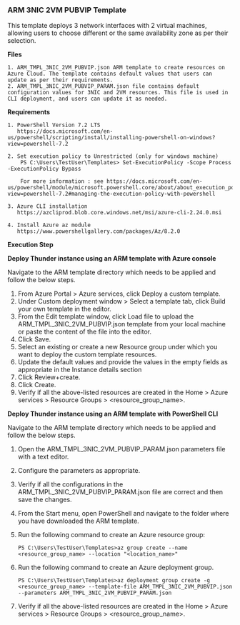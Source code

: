 ### ARM 3NIC 2VM PUBVIP Template
This template deploys 3 network interfaces with 2 virtual machines, allowing users to choose different or the same availability zone as per their selection.


**Files**

    1. ARM_TMPL_3NIC_2VM_PUBVIP.json ARM template to create resources on Azure Cloud. The template contains default values that users can update as per their requirements.
    2. ARM_TMPL_3NIC_2VM_PUBVIP_PARAM.json file contains default configuration values for 3NIC and 2VM resources. This file is used in CLI deployment, and users can update it as needed.

**Requirements**

    1. PowerShell Version 7.2 LTS
	   https://docs.microsoft.com/en-us/powershell/scripting/install/installing-powershell-on-windows?view=powershell-7.2
	    
    2. Set execution policy to Unrestricted (only for windows machine)
        PS C:\Users\TestUser\Templates> Set-ExecutionPolicy -Scope Process -ExecutionPolicy Bypass
        
        For more information : see https://docs.microsoft.com/en-us/powershell/module/microsoft.powershell.core/about/about_execution_policies?view=powershell-7.2#managing-the-execution-policy-with-powershell

    3. Azure CLI installation
	   https://azcliprod.blob.core.windows.net/msi/azure-cli-2.24.0.msi

    4. Install Azure az module
	   https://www.powershellgallery.com/packages/Az/8.2.0
	   

**Execution Step**

**Deploy Thunder instance using an ARM template with Azure console**

Navigate to the ARM template directory which needs to be applied and follow the below steps.

1. From Azure Portal > Azure services, click Deploy a custom template.
2. Under Custom deployment window > Select a template tab, click Build your own template in the editor.
3. From the Edit template window, click Load file to upload the ARM_TMPL_3NIC_2VM_PUBVIP.json template from your local machine or paste the content of the file into the editor.
4. Click Save.
5. Select an existing or create a new Resource group under which you want to deploy the custom template resources.
6. Update the default values and provide the values in the empty fields as appropriate in the Instance details section
7. Click Review+create.
8. Click Create.
9. Verify if all the above-listed resources are created in the Home > Azure services > Resource Groups > <resource_group_name>.


**Deploy Thunder instance using an ARM template with PowerShell CLI**

Navigate to the ARM template directory which needs to be applied and follow the below steps.

1. Open the ARM_TMPL_3NIC_2VM_PUBVIP_PARAM.json parameters file with a text editor.
2. Configure the parameters as appropriate.
3. Verify if all the configurations in the ARM_TMPL_3NIC_2VM_PUBVIP_PARAM.json file are correct and then save the changes.
4. From the Start menu, open PowerShell and navigate to the folder where you have downloaded the ARM template.
5. Run the following command to create an Azure resource group:

    ```PS C:\Users\TestUser\Templates>az group create --name <resource_group_name> --location "<location_name>"```

6. Run the following command to create an Azure deployment group.

    ```PS C:\Users\TestUser\Templates>az deployment group create -g <resource_group_name> --template-file ARM_TMPL_3NIC_2VM_PUBVIP.json --parameters ARM_TMPL_3NIC_2VM_PUBVIP_PARAM.json```

7. Verify if all the above-listed resources are created in the Home > Azure services > Resource Groups > <resource_group_name>.
